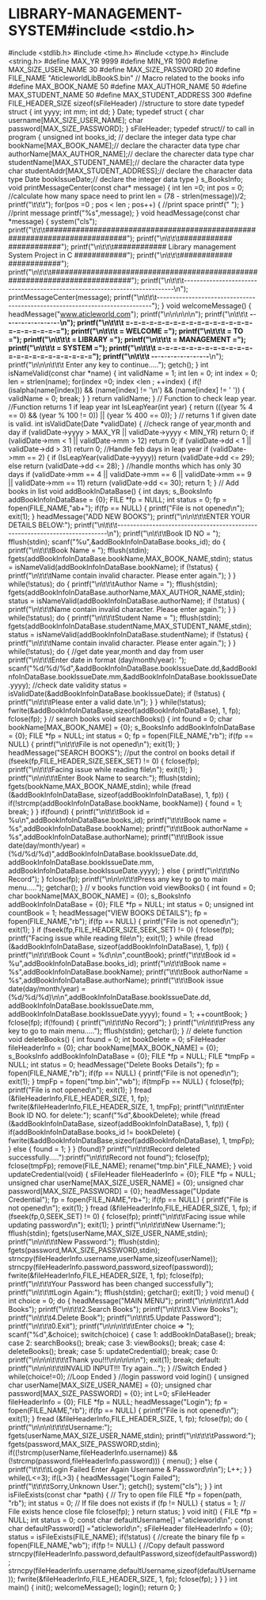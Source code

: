 # LIBRARY-MANAGEMENT-SYSTEM#include <stdio.h>
#include <stdlib.h>
#include <time.h>
#include <ctype.h>
#include <string.h>
#define MAX_YR  9999
#define MIN_YR  1900
#define MAX_SIZE_USER_NAME 30
#define MAX_SIZE_PASSWORD  20
#define FILE_NAME  "AticleworldLibBookS.bin"
// Macro related to the books info
#define MAX_BOOK_NAME   50
#define MAX_AUTHOR_NAME 50
#define MAX_STUDENT_NAME 50
#define MAX_STUDENT_ADDRESS 300
#define FILE_HEADER_SIZE  sizeof(sFileHeader)
//structure to store date
typedef struct
{
    int yyyy;
    int mm;
    int dd;
} Date;
typedef struct
{
    char username[MAX_SIZE_USER_NAME];
    char password[MAX_SIZE_PASSWORD];
} sFileHeader;
typedef struct// to call in program
{
    unsigned int books_id; // declare the integer data type
    char bookName[MAX_BOOK_NAME];// declare the character data type
    char authorName[MAX_AUTHOR_NAME];// declare the charecter data type
    char studentName[MAX_STUDENT_NAME];// declare the character data type
    char studentAddr[MAX_STUDENT_ADDRESS];// declare the character data type
    Date bookIssueDate;// declare the integer data type
} s_BooksInfo;
void printMessageCenter(const char* message)
{
    int len =0;
    int pos = 0;
    //calculate how many space need to print
    len = (78 - strlen(message))/2;
    printf("\t\t\t");
    for(pos =0 ; pos < len ; pos++)
    {
        //print space
        printf(" ");
    }
    //print message
    printf("%s",message);
}
void headMessage(const char *message)
{
    system("cls");
    printf("\t\t\t###########################################################################");
    printf("\n\t\t\t############                                                   ############");
    printf("\n\t\t\t############      Library management System Project in C       ############");
    printf("\n\t\t\t############                                                   ############");
    printf("\n\t\t\t###########################################################################");
    printf("\n\t\t\t---------------------------------------------------------------------------\n");
    printMessageCenter(message);
    printf("\n\t\t\t----------------------------------------------------------------------------");
}
void welcomeMessage()
{
    headMessage("www.aticleworld.com");
    printf("\n\n\n\n\n");
    printf("\n\t\t\t  **-**-**-**-**-**-**-**-**-**-**-**-**-**-**-**-**-**-**\n");
    printf("\n\t\t\t        =-=-=-=-=-=-=-=-=-=-=-=-=-=-=-=-=-=-=-=-=-=-=");
    printf("\n\t\t\t        =                 WELCOME                   =");
    printf("\n\t\t\t        =                   TO                      =");
    printf("\n\t\t\t        =                 LIBRARY                   =");
    printf("\n\t\t\t        =               MANAGEMENT                  =");
    printf("\n\t\t\t        =                 SYSTEM                    =");
    printf("\n\t\t\t        =-=-=-=-=-=-=-=-=-=-=-=-=-=-=-=-=-=-=-=-=-=-=");
    printf("\n\t\t\t  **-**-**-**-**-**-**-**-**-**-**-**-**-**-**-**-**-**-**\n");
    printf("\n\n\n\t\t\t Enter any key to continue.....");
    getch();
}
int isNameValid(const char *name)
{
    int validName = 1;
    int len = 0;
    int index = 0;
    len = strlen(name);
    for(index =0; index <len ; ++index)
    {
        if(!(isalpha(name[index])) && (name[index] != '\n') && (name[index] != ' '))
        {
            validName = 0;
            break;
        }
    }
    return validName;
}
// Function to check leap year.
//Function returns 1 if leap year
int  IsLeapYear(int year)
{
    return (((year % 4 == 0) &&
             (year % 100 != 0)) ||
            (year % 400 == 0));
}
// returns 1 if given date is valid.
int isValidDate(Date *validDate)
{
    //check range of year,month and day
    if (validDate->yyyy > MAX_YR ||
            validDate->yyyy < MIN_YR)
        return 0;
    if (validDate->mm < 1 || validDate->mm > 12)
        return 0;
    if (validDate->dd < 1 || validDate->dd > 31)
        return 0;
    //Handle feb days in leap year
    if (validDate->mm == 2)
    {
        if (IsLeapYear(validDate->yyyy))
            return (validDate->dd <= 29);
        else
            return (validDate->dd <= 28);
    }
    //handle months which has only 30 days
    if (validDate->mm == 4 || validDate->mm == 6 ||
            validDate->mm == 9 || validDate->mm == 11)
        return (validDate->dd <= 30);
    return 1;
}
// Add books in list
void addBookInDataBase()
{
    int days;
    s_BooksInfo addBookInfoInDataBase = {0};
    FILE *fp = NULL;
    int status = 0;
    fp = fopen(FILE_NAME,"ab+");
    if(fp == NULL)
    {
        printf("File is not opened\n");
        exit(1);
    }
    headMessage("ADD NEW BOOKS");
    printf("\n\n\t\t\tENTER YOUR DETAILS BELOW:");
    printf("\n\t\t\t---------------------------------------------------------------------------\n");
    printf("\n\t\t\tBook ID NO  = ");
    fflush(stdin);
    scanf("%u",&addBookInfoInDataBase.books_id);
    do
    {
        printf("\n\t\t\tBook Name  = ");
        fflush(stdin);
        fgets(addBookInfoInDataBase.bookName,MAX_BOOK_NAME,stdin);
        status = isNameValid(addBookInfoInDataBase.bookName);
        if (!status)
        {
            printf("\n\t\t\tName contain invalid character. Please enter again.");
        }
    }
    while(!status);
    do
    {
        printf("\n\t\t\tAuthor Name  = ");
        fflush(stdin);
        fgets(addBookInfoInDataBase.authorName,MAX_AUTHOR_NAME,stdin);
        status = isNameValid(addBookInfoInDataBase.authorName);
        if (!status)
        {
            printf("\n\t\t\tName contain invalid character. Please enter again.");
        }
    }
    while(!status);
    do
    {
        printf("\n\t\t\tStudent Name  = ");
        fflush(stdin);
        fgets(addBookInfoInDataBase.studentName,MAX_STUDENT_NAME,stdin);
        status = isNameValid(addBookInfoInDataBase.studentName);
        if (!status)
        {
            printf("\n\t\t\tName contain invalid character. Please enter again.");
        }
    }
    while(!status);
    do
    {
        //get date year,month and day from user
        printf("\n\t\t\tEnter date in format (day/month/year): ");
        scanf("%d/%d/%d",&addBookInfoInDataBase.bookIssueDate.dd,&addBookInfoInDataBase.bookIssueDate.mm,&addBookInfoInDataBase.bookIssueDate.yyyy);
        //check date validity
        status = isValidDate(&addBookInfoInDataBase.bookIssueDate);
        if (!status)
        {
            printf("\n\t\t\tPlease enter a valid date.\n");
        }
    }
    while(!status);
    fwrite(&addBookInfoInDataBase,sizeof(addBookInfoInDataBase), 1, fp);
    fclose(fp);
}
// search books
void searchBooks()
{
    int found = 0;
    char bookName[MAX_BOOK_NAME] = {0};
    s_BooksInfo addBookInfoInDataBase = {0};
    FILE *fp = NULL;
    int status = 0;
    fp = fopen(FILE_NAME,"rb");
    if(fp == NULL)
    {
        printf("\n\t\t\tFile is not opened\n");
        exit(1);
    }
    headMessage("SEARCH BOOKS");
    //put the control on books detail
    if (fseek(fp,FILE_HEADER_SIZE,SEEK_SET) != 0)
    {
        fclose(fp);
        printf("\n\t\t\tFacing issue while reading file\n");
        exit(1);
    }
    printf("\n\n\t\t\tEnter Book Name to search:");
    fflush(stdin);
    fgets(bookName,MAX_BOOK_NAME,stdin);
    while (fread (&addBookInfoInDataBase, sizeof(addBookInfoInDataBase), 1, fp))
    {
        if(!strcmp(addBookInfoInDataBase.bookName, bookName))
        {
            found = 1;
            break;
        }
    }
    if(found)
    {
        printf("\n\t\t\tBook id = %u\n",addBookInfoInDataBase.books_id);
        printf("\t\t\tBook name = %s",addBookInfoInDataBase.bookName);
        printf("\t\t\tBook authorName = %s",addBookInfoInDataBase.authorName);
        printf("\t\t\tBook issue date(day/month/year) =  (%d/%d/%d)",addBookInfoInDataBase.bookIssueDate.dd,
               addBookInfoInDataBase.bookIssueDate.mm, addBookInfoInDataBase.bookIssueDate.yyyy);
    }
    else
    {
        printf("\n\t\t\tNo Record");
    }
    fclose(fp);
    printf("\n\n\n\t\t\tPress any key to go to main menu.....");
    getchar();
}
// v books function
void viewBooks()
{
    int found = 0;
    char bookName[MAX_BOOK_NAME] = {0};
    s_BooksInfo addBookInfoInDataBase = {0};
    FILE *fp = NULL;
    int status = 0;
    unsigned int countBook = 1;
    headMessage("VIEW BOOKS DETAILS");
    fp = fopen(FILE_NAME,"rb");
    if(fp == NULL)
    {
        printf("File is not opened\n");
        exit(1);
    }
    if (fseek(fp,FILE_HEADER_SIZE,SEEK_SET) != 0)
    {
        fclose(fp);
        printf("Facing issue while reading file\n");
        exit(1);
    }
    while (fread (&addBookInfoInDataBase, sizeof(addBookInfoInDataBase), 1, fp))
    {
        printf("\n\t\t\tBook Count = %d\n\n",countBook);
        printf("\t\t\tBook id = %u",addBookInfoInDataBase.books_id);
        printf("\n\t\t\tBook name = %s",addBookInfoInDataBase.bookName);
        printf("\t\t\tBook authorName = %s",addBookInfoInDataBase.authorName);
        printf("\t\t\tBook issue date(day/month/year) =  (%d/%d/%d)\n\n",addBookInfoInDataBase.bookIssueDate.dd,
               addBookInfoInDataBase.bookIssueDate.mm, addBookInfoInDataBase.bookIssueDate.yyyy);
        found = 1;
        ++countBook;
    }
    fclose(fp);
    if(!found)
    {
        printf("\n\t\t\tNo Record");
    }
    printf("\n\n\t\t\tPress any key to go to main menu.....");
    fflush(stdin);
    getchar();
}
// delete function
void deleteBooks()
{
    int found = 0;
    int bookDelete = 0;
    sFileHeader fileHeaderInfo = {0};
    char bookName[MAX_BOOK_NAME] = {0};
    s_BooksInfo addBookInfoInDataBase = {0};
    FILE *fp = NULL;
    FILE *tmpFp = NULL;
    int status = 0;
    headMessage("Delete Books Details");
    fp = fopen(FILE_NAME,"rb");
    if(fp == NULL)
    {
        printf("File is not opened\n");
        exit(1);
    }
    tmpFp = fopen("tmp.bin","wb");
    if(tmpFp == NULL)
    {
        fclose(fp);
        printf("File is not opened\n");
        exit(1);
    }
    fread (&fileHeaderInfo,FILE_HEADER_SIZE, 1, fp);
    fwrite(&fileHeaderInfo,FILE_HEADER_SIZE, 1, tmpFp);
    printf("\n\t\t\tEnter Book ID NO. for delete:");
    scanf("%d",&bookDelete);
    while (fread (&addBookInfoInDataBase, sizeof(addBookInfoInDataBase), 1, fp))
    {
        if(addBookInfoInDataBase.books_id != bookDelete)
        {
            fwrite(&addBookInfoInDataBase,sizeof(addBookInfoInDataBase), 1, tmpFp);
        }
        else
        {
            found = 1;
        }
    }
    (found)? printf("\n\t\t\tRecord deleted successfully....."):printf("\n\t\t\tRecord not found");
    fclose(fp);
    fclose(tmpFp);
    remove(FILE_NAME);
    rename("tmp.bin",FILE_NAME);
}
void updateCredential(void)
{
    sFileHeader fileHeaderInfo = {0};
    FILE *fp = NULL;
    unsigned char userName[MAX_SIZE_USER_NAME] = {0};
    unsigned char password[MAX_SIZE_PASSWORD] = {0};
    headMessage("Update Credential");
    fp = fopen(FILE_NAME,"rb+");
    if(fp == NULL)
    {
        printf("File is not opened\n");
        exit(1);
    }
    fread (&fileHeaderInfo,FILE_HEADER_SIZE, 1, fp);
    if (fseek(fp,0,SEEK_SET) != 0)
    {
        fclose(fp);
        printf("\n\t\t\tFacing issue while updating password\n");
        exit(1);
    }
    printf("\n\n\t\t\tNew Username:");
    fflush(stdin);
    fgets(userName,MAX_SIZE_USER_NAME,stdin);
    printf("\n\n\t\t\tNew Password:");
    fflush(stdin);
    fgets(password,MAX_SIZE_PASSWORD,stdin);
    strncpy(fileHeaderInfo.username,userName,sizeof(userName));
    strncpy(fileHeaderInfo.password,password,sizeof(password));
    fwrite(&fileHeaderInfo,FILE_HEADER_SIZE, 1, fp);
    fclose(fp);
    printf("\n\t\t\tYour Password has been changed successfully");
    printf("\n\t\t\ttLogin Again:");
    fflush(stdin);
    getchar();
    exit(1);
}
void menu()
{
    int choice = 0;
    do
    {
        headMessage("MAIN MENU");
        printf("\n\n\n\t\t\t1.Add Books");
        printf("\n\t\t\t2.Search Books");
        printf("\n\t\t\t3.View Books");
        printf("\n\t\t\t4.Delete Book");
        printf("\n\t\t\t5.Update Password");
        printf("\n\t\t\t0.Exit");
        printf("\n\n\n\t\t\tEnter choice => ");
        scanf("%d",&choice);
        switch(choice)
        {
        case 1:
            addBookInDataBase();
            break;
        case 2:
            searchBooks();
            break;
        case 3:
            viewBooks();
            break;
        case 4:
            deleteBooks();
            break;
        case 5:
            updateCredential();
            break;
        case 0:
            printf("\n\n\n\t\t\t\tThank you!!!\n\n\n\n\n");
            exit(1);
            break;
        default:
            printf("\n\n\n\t\t\tINVALID INPUT!!! Try again...");
        }                                            //Switch Ended
    }
    while(choice!=0);                                        //Loop Ended
}
//login password
void login()
{
    unsigned char userName[MAX_SIZE_USER_NAME] = {0};
    unsigned char password[MAX_SIZE_PASSWORD] = {0};
    int L=0;
    sFileHeader fileHeaderInfo = {0};
    FILE *fp = NULL;
    headMessage("Login");
    fp = fopen(FILE_NAME,"rb");
    if(fp == NULL)
    {
        printf("File is not opened\n");
        exit(1);
    }
    fread (&fileHeaderInfo,FILE_HEADER_SIZE, 1, fp);
    fclose(fp);
    do
    {
        printf("\n\n\n\t\t\t\tUsername:");
        fgets(userName,MAX_SIZE_USER_NAME,stdin);
        printf("\n\t\t\t\tPassword:");
        fgets(password,MAX_SIZE_PASSWORD,stdin);
        if((!strcmp(userName,fileHeaderInfo.username)) && (!strcmp(password,fileHeaderInfo.password)))
        {
            menu();
        }
        else
        {
            printf("\t\t\t\tLogin Failed Enter Again Username & Password\n\n");
            L++;
        }
    }
    while(L<=3);
    if(L>3)
    {
        headMessage("Login Failed");
        printf("\t\t\t\tSorry,Unknown User.");
        getch();
        system("cls");
    }
}
int isFileExists(const char *path)
{
    // Try to open file
    FILE *fp = fopen(path, "rb");
    int status = 0;
    // If file does not exists
    if (fp != NULL)
    {
        status = 1;
        // File exists hence close file
        fclose(fp);
    }
    return status;
}
void init()
{
    FILE *fp = NULL;
    int status = 0;
    const char defaultUsername[] ="aticleworld\n";
    const char defaultPassword[] ="aticleworld\n";
    sFileHeader fileHeaderInfo = {0};
    status = isFileExists(FILE_NAME);
    if(!status)
    {
        //create the binary file
        fp = fopen(FILE_NAME,"wb");
        if(fp != NULL)
        {
            //Copy default password
            strncpy(fileHeaderInfo.password,defaultPassword,sizeof(defaultPassword));
            strncpy(fileHeaderInfo.username,defaultUsername,sizeof(defaultUsername));
            fwrite(&fileHeaderInfo,FILE_HEADER_SIZE, 1, fp);
            fclose(fp);
        }
    }
}
int main()
{
    init();
    welcomeMessage();
    login();
    return 0;
}
